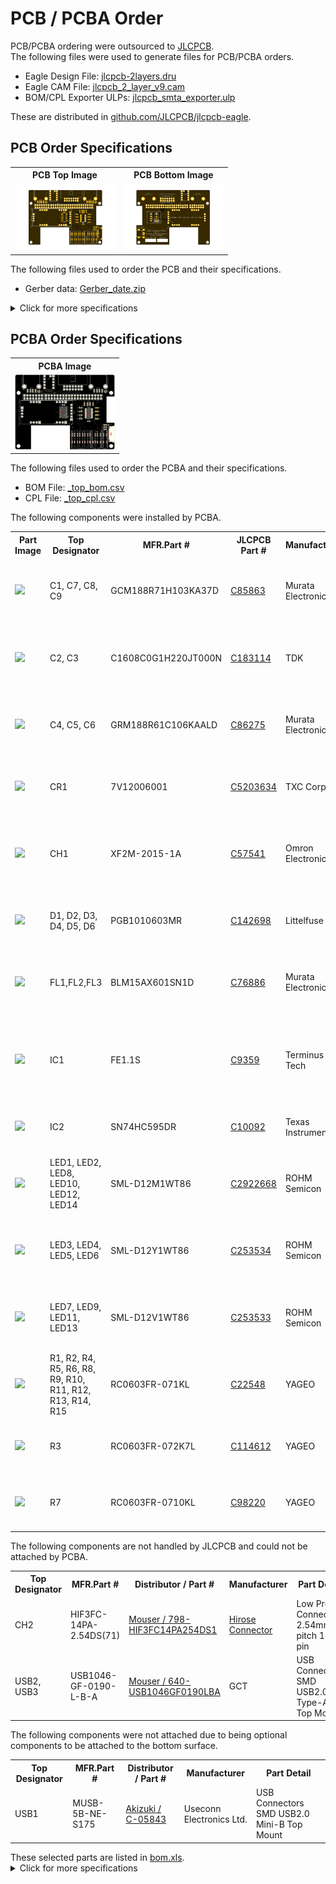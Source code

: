 <html lang="en">

<head>
	<meta charset="uft-8">
	<meta name="author" content="Masato Kubotera">
    <meta name="description" content="">
</head>

<body>
	<h1>PCB / PCBA Order</h1>
        <p>
            PCB/PCBA ordering were outsourced to <a href="https://jlcpcb.com/">JLCPCB</a>.<br>
            The following files were used to generate files for PCB/PCBA orders.
            <ul>
                <li>Eagle Design File:
                    <a href="https://github.com/JLCPCB/jlcpcb-eagle/blob/master/design%20rules/jlcpcb-2layers.dru">jlcpcb-2layers.dru</a>
                </li>
                <li>Eagle CAM File:
                    <a href="https://github.com/JLCPCB/jlcpcb-eagle/blob/master/cam/jlcpcb_2_layer_v9.cam">jlcpcb_2_layer_v9.cam</a>
                </li>
                <li>BOM/CPL Exporter ULPs:
                    <a href="https://github.com/JLCPCB/jlcpcb-eagle/blob/master/ulps/jlcpcb_smta_exporter.ulp">jlcpcb_smta_exporter.ulp</a>
                </li>
            </ul>
            These are distributed in <a href="https://github.com/JLCPCB/jlcpcb-eagle">github.com/JLCPCB/jlcpcb-eagle</a>.<br>
        </p>
    <h2>PCB Order Specifications</h2>
        <p>           
            <table>
                <tr>
                    <th>PCB Top Image</th>
                    <th>PCB Bottom Image</th>
                </tr>
                <tr>
                    <td><img src="../images/brd_top.png" width="160px"></td>
                    <td><img src="../images/brd_bottom.png" width="160px"></td>
                </tr>
            </table>
            The following  files used to order the PCB and their specifications. 
            <ul>
                <li>Gerber data: <a href="Gerber_date.zip">Gerber_date.zip</a></li>
            </ul>
            <details close>
                <summary>Click for more specifications</summary>
                <ul>                
                    <li>Base Material: FR-4</li>
                    <li>Layers: 2</li>
                    <li>Dimension: 87 mm* 65 mm</li>
                    <li>Product Type: Industrial/Consumer electronics</li>
                    <li>Different Design: 1</li>
                    <li>Delivery Format: Single PCB</li>
                    <li>PCB Thickness: 1.6</li>
                    <li>Impedance Control: no</li>
                    <li>PCB Color: Black</li>
                    <li>Silkscreen: White</li>
                    <li>Surface Finish: HASL(with lead)</li>
                    <li>Outer Copper Weight: 1 oz</li>
                    <li>Via Covering: Tented</li>
                    <li>Board Outline Tolerance: ±0.2mm(Regular)</li>
                    <li>Confirm Production file: No</li>                
                    <li>Remove Order Number: Yes</li>
                    <li>Deburring/Edge rounding: No</li>
                    <li>Flying Probe Test: Fully Test</li>
                    <li>Gold Fingers: No</li>
                    <li>Castellated Holes: No</li>
                    <li>4-Wire Kelvin Test: No</li>
                    <li>Paper between PCBs: No</li>
                    <li>Appearance Quality: IPC Class 2 Standard</li>
                    <li>Silkscreen Technology: Ink-jet/Screen Printing</li>
                    <li>Package Box: With JLCPCB logo</li>
                </ul>
            </details>
        </p>
    <h2>PCBA Order Specifications</h2>
        <p>
            <table>
                <tr><th>PCBA Image</th></tr>
                <tr><td><img src="pcba.png" width="160px"></td></tr>
            </table>
            The following files used to order the PCBA and their specifications.
            <ul>
                <li>BOM File: <a href="_top_bom.csv">_top_bom.csv</a></li>
                <li>CPL File: <a href="_top_cpl.csv">_top_cpl.csv</a></li>
            </ul>
            The following components were installed by PCBA.
            <table>
                <tr>
                    <th>Part Image</th>
                    <th>Top Designator</th>
                    <th>MFR.Part #</th>
                    <th>JLCPCB Part #</th>
                    <th>Manufacturer</th>
                    <th>Part Detail</th>
                </tr>
                <tr>
                    <td><img src="https://assets.lcsc.com/images/lcsc/900x900/20221231_Murata-Electronics-GCM188R71H103KA37D_C85863_front.jpg" width="100px"></td>
                    <td>C1, C7, C8, C9</td>
                    <td>GCM188R71H103KA37D</td>
                    <td><a href="https://jlcpcb.com/partdetail/MurataElectronics-GCM188R71H103KA37D/C85863">C85863</a></td>
                    <td>Murata Electronics</td>
                    <td>Multilayer Ceramic Capacitor SMD 10nF 50V ±10% X7R 0603</td>
                </tr>
                <tr>
                    <td><img src="https://assets.lcsc.com/images/lcsc/900x900/20230111_TDK-C1608C0G1H220JT000N_C183114_front.jpg" width="100px"></td>
                    <td>C2, C3</td>
                    <td>C1608C0G1H220JT000N</td>
                    <td><a href="https://jlcpcb.com/partdetail/Tdk-C1608C0G1H220JT000N/C183114">C183114</a></td>
                    <td>TDK</td>
                    <td>Multilayer Ceramic Capacitor SMD 22pF 50V ±5% C0G 0603</td>
                </tr>
                <tr>
                    <td><img src="https://assets.lcsc.com/images/lcsc/900x900/20221231_Murata-Electronics-GRM188R61C106KAALD_C86275_front.jpg" width="100px"></td>
                    <td>C4, C5, C6</td>
                    <td>GRM188R61C106KAALD</td>
                    <td><a href="https://jlcpcb.com/partdetail/MurataElectronics-GRM188R61C106KAALD/C86275">C86275</a></td>
                    <td>Murata Electronics</td>
                    <td>Multilayer Ceramic Capacitor SMD 10uF 16V ±10% X5R 0603</td>
                </tr>
                <tr>
                    <td><img src="https://assets.lcsc.com/images/lcsc/900x900/20230125_TXC-Corp-7V12006001_C5203634_back.jpg" width="100px"></td>
                    <td>CR1</td>
                    <td>7V12006001</td>
                    <td><a href="https://jlcpcb.com/partdetail/TxcCorp-7V12006001/C5203634">C5203634</a></td>
                    <td>TXC Corp</td>
                    <td>Crystal 12Hz ±30ppm 12pF SMD 3225-4P</td>
                </tr>
                <tr>
                    <td><img src="https://assets.lcsc.com/images/lcsc/900x900/20221230_Omron-Electronics-XF2M-2015-1A_C57541_front.jpg" width="100px"></td>
                    <td>CH1</td>
                    <td>XF2M-2015-1A</td>
                    <td><a href="https://jlcpcb.com/partdetail/OmronElectronics-XF2M_20151A/C57541">C57541</a></td>
                    <td>Omron Electronics</td>
                    <td>FFC/FPC Connector SMD　20-pin 0.5mm Pitch Double-sided</td>
                </tr>
                <tr>
                    <td><img src="https://assets.lcsc.com/images/lcsc/900x900/20180914_Littelfuse-PGB1010603MR_C142698_front.jpg" width="100px"></td>
                    <td>D1, D2, D3, D4, D5, D6</td>
                    <td>PGB1010603MR</td>
                    <td><a href="https://jlcpcb.com/partdetail/Littelfuse-PGB1010603MR/C142698">C142698</a></td>
                    <td>Littelfuse</td>
                    <td>ESD Suppressor SMD 24V 0.06pF 0603</td>
                </tr>
                <tr>
                    <td><img src="https://assets.lcsc.com/images/lcsc/900x900/20221231_Murata-Electronics-BLM15AX601SN1D_C76886_front.jpg" width="100px"></td>
                    <td>FL1,FL2,FL3</td>
                    <td>BLM15AX601SN1D</td>
                    <td><a href="https://jlcpcb.com/partdetail/MurataElectronics-BLM15AX601SN1D/C76886">C76886</a></td>
                    <td>Murata Electronics</td>
                    <td>Ferrite Bead SMD 600Ω ±25% 500mA 0402</td>
                </tr>
                <tr>
                    <td><img src="https://assets.lcsc.com/images/lcsc/900x900/20221228_Terminus-Tech-FE1-1S-BSOP28BCN_C9359_front.jpg" width="100px"></td>
                    <td>IC1</td>
                    <td>FE1.1S</td>
                    <td><a href="https://jlcpcb.com/partdetail/TerminusTech-FE1_1SBSOP28BCN/C9359">C9359</a></td>
                    <td>Terminus Tech</td>
                    <td>USB Interface IC USB 2.0 Hi-Speed 4-port Hub Controller SSOP-28</td>
                </tr>
                <tr>
                    <td><img src="https://assets.lcsc.com/images/lcsc/900x900/20221228_Texas-Instruments-SN74HC595DR_C10092_front.jpg" width="100px"></td>
                    <td>IC2</td>
                    <td>SN74HC595DR</td>
                    <td><a href="https://jlcpcb.com/partdetail/TexasInstruments-SN74HC595DR/C10092">C10092</a></td>
                    <td>Texas Instruments</td>
                    <td>Shift Register 8-bit 6V SOIC-16</td>
                </tr>
                <tr>
                    <td><img src="https://assets.lcsc.com/images/lcsc/900x900/20230121_ROHM-Semicon-SML-D12M1WT86_C2922668_back.jpg" width="100px"></td>
                    <td>LED1, LED2, LED8, LED10, LED12, LED14</td>
                    <td>SML-D12M1WT86</td>
                    <td><a href="https://jlcpcb.com/partdetail/RohmSemicon-SMLD12M1WT86/C2922668">C2922668</a></td>
                    <td>ROHM Semicon</td>
                    <td>Standard LED SMD GREEN 2.2V 20mA 572nm 0603
                </tr>
                <tr>
                    <td><img src="https://assets.lcsc.com/images/lcsc/900x900/20180914_ROHM-Semicon-SML-D12Y1WT86_C253534_front.jpg" width="100px"></td>
                    <td>LED3, LED4, LED5, LED6</td>
                    <td>SML-D12Y1WT86</td>
                    <td><a href="https://jlcpcb.com/partdetail/RohmSemicon-SMLD12Y1WT86/C253534">C253534</a></td>
                    <td>ROHM Semicon</td>
                    <td>Standard LED SMD YELLOW 2.2V 20mA 590nm 0603</td>
                </tr>             
                <tr>
                    <td><img src="https://assets.lcsc.com/images/lcsc/900x900/20180914_ROHM-Semicon-SML-D12V1WT86_C253533_front.jpg" width="100px"></td>
                    <td>LED7, LED9, LED11, LED13</td>
                    <td>SML-D12V1WT86</td>
                    <td><a href="https://jlcpcb.com/partdetail/RohmSemicon-SMLD12V1WT86/C253533">C253533</a></td>
                    <td>ROHM Semicon</td>
                    <td>Standard LED SMD RED 2.2V 20mA 630nm 0603</td>
                </tr>
                <tr>
                    <td><img src="https://assets.lcsc.com/images/lcsc/900x900/20221229_YAGEO-RC0603FR-071KL_C22548_front.jpg" width="100px"></td>
                    <td>R1, R2, R4, R5, R6, R8, R9, R10, R11, R12, R13, R14, R15</td>
                    <td>RC0603FR-071KL</td>
                    <td><a href="https://jlcpcb.com/partdetail/Yageo-RC0603FR071KL/C22548">C22548</a></td>
                    <td>YAGEO</td>
                    <td>Thick Film Resistor SMD 1kΩ 1/10W ±1% 0603</td>
                </tr>
                <tr>
                    <td><img src="https://assets.lcsc.com/images/lcsc/900x900/20180914_YAGEO-RC0603FR-072K7L_C114612_front_10.jpg" width="100px"></td>
                    <td>R3</td>
                    <td>RC0603FR-072K7L</td>
                    <td><a href="https://jlcpcb.com/partdetail/Yageo-RC0603FR072K7L/C114612">C114612</a></td>
                    <td>YAGEO</td>
                    <td>Thick Film Resistor SMD 2.7kΩ 1/10W ±1% 0603</td>
                </tr>
                <tr>
                    <td><img src="https://assets.lcsc.com/images/lcsc/900x900/20221231_YAGEO-RC0603FR-0710KL_C98220_front.jpg" width="100px"></td>
                    <td>R7</td>
                    <td>RC0603FR-0710KL</td>
                    <td><a href="https://jlcpcb.com/partdetail/Yageo-RC0603FR0710KL/C98220">C98220</a></td>
                    <td>YAGEO</td>
                    <td>Thick Film Resistor SMD 10kΩ 1/10W ±1% 0603</td>
                </tr>
            </table>
            The following components are not handled by JLCPCB and could not be attached by PCBA.
            <table>
                <tr>
                    <th>Top Designator</th>
                    <th>MFR.Part #</th>
                    <th>Distributor / Part #</th>
                    <th>Manufacturer</th>
                    <th>Part Detail</th>
                </tr>
                <tr>
                    <td>CH2</td>
                    <td>HIF3FC-14PA-2.54DS(71)</td>
                    <td><a href="https://www.mouser.jp/ProductDetail/798-HIF3FC14PA254DS1">Mouser / 798-HIF3FC14PA254DS1</a></td>
                    <td><a href="https://www.hirose.com/en/product/p/CL0616-0062-2-71">Hirose Connector</a></td>
                    <td>Low Profile Connector 2.54mm-pitch 14-pin</td>
                </tr>
                <tr>
                    <td>USB2, USB3</td>
                    <td>USB1046-GF-0190-L-B-A</td>
                    <td><a href="https://www.mouser.jp/ProductDetail/640-USB1046GF0190LBA">Mouser / 640-USB1046GF0190LBA</a></td>
                    <td>GCT</td>
                    <td>USB Connectors SMD USB2.0 Type-A Top Mount</td>
                </tr>            
            </table>
            The following components were not attached due to being optional components to be attached to the bottom surface.
            <table>
                <tr>
                    <th>Top Designator</th>
                    <th>MFR.Part #</th>
                    <th>Distributor / Part #</th>
                    <th>Manufacturer</th>
                    <th>Part Detail</th>
                </tr>
                <tr>
                    <td>USB1</td>
                    <td>MUSB-5B-NE-S175</td>
                    <td><a href="https://akizukidenshi.com/catalog/g/gC-05843/">Akizuki / C-05843</a></td>
                    <td>Useconn Electronics Ltd.</td>
                    <td>USB Connectors SMD USB2.0 Mini-B Top Mount</td>
                </tr>           
            </table>
            These selected parts are listed in <a href="bom.xls">bom.xls</a>.<br>
            <details close>
                <summary>Click for more specifications</summary>
                <ul>                
                    <li>PCBA Type: Economic</li>
                    <li>Assembly Side: Top Side</li>
                    <li>Tooling holes: Added by JLCPCB</li>
                    <li>Confirm Parts Placement: No</li>
                </ul>
            </details>
        </p>
</body>

</html>
